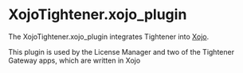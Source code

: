 # XojoTightener.xojo_plugin

The XojoTightener.xojo_plugin integrates Tightener into [Xojo](https://xojo.com). 

This plugin is used by the License Manager and two of the Tightener Gateway apps, which are written in Xojo



